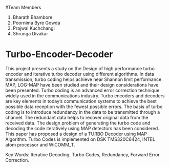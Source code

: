 #Team Members
1) Bharath Bhambore
2) Poornima Byre Gowda
3) Prajwal Kuchchangi 
4) Shrunga Divakar


# Turbo-Encoder-Decoder

 This project presents a study on the Design of high performance turbo encoder and iterative turbo decoder using different algorithms. 
 In data transmission, turbo coding helps achieve near Shannon limit performance. MAP, LOG-MAP have been studied and their design 
 considerations have been presented. Turbo coding is an advanced error correction technique widely used in the communications industry.
 Turbo encoders and decoders are key elements in today’s communication systems to achieve the best possible data reception with the fewest 
 possible errors. The basis of turbo coding is to introduce redundancy in the data to be transmitted through a channel. The redundant 
 data helps to recover original data from the received data. The design problem of generating the turbo code and decoding the code
 iteratively using MAP detectors has been considered. This paper has proposed a design of a TURBO Decoder using MAP Algorithm. 
 Turbo Codes is implemented on DSK TMS320C6424, INTEL atom processor and WiCOMM_T.

 Key Words: Iterative Decoding, Turbo Codes, Redundancy, Forward Error Correction.
